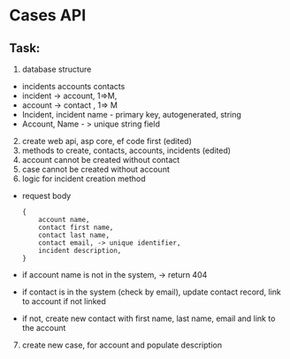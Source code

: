 # Cases API

## Task:
1. database structure
  * incidents  accounts  contacts
  * incident -> account, 1=>M,
  * account -> contact , 1=> M
  * Incident,  incident name - primary key, autogenerated, string
  * Account, Name - > unique string field
2. create web api, asp core, ef code first (edited) 
3. methods to create, contacts, accounts, incidents (edited) 
4. account cannot be created without contact
5. case cannot be created without account
6. logic for incident creation method
  * request body
  
        {
            account name,
            contact first name,
            contact last name,
            contact email, -> unique identifier,
            incident description,
        }
        
  * if account name is not in the system, -> return 404
  * if contact is in the system (check by email), update contact record, link to account if not linked
  * if not, create new contact with first name, last name, email and link to the account
7. create new case, for account and populate description
